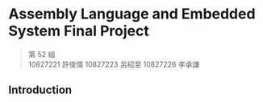 # Assembly Language and Embedded System Final Project
> 第 52 組  
> 10827221 許俊偉
> 10827223 呂紹至
> 10827226 李承謙 

## Introduction
